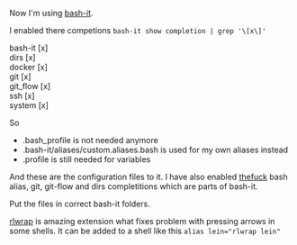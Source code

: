 Now I'm using [bash-it](https://github.com/Bash-it/bash-it).

I enabled there competions ```bash-it show completion | grep '\[x\]'```

  bash-it               [x]     
  dirs                  [x]     
  docker                [x]     
  git                   [x]     
  git_flow              [x]     
  ssh                   [x]     
  system                [x] 

So
* .bash_profile is not needed anymore
* .bash-it/aliases/custom.aliases.bash is used for my own aliases instead
* .profile is still needed for variables


And these are the configuration files to it. I have also enabled [thefuck](https://github.com/nvbn/thefuck) bash alias, git, git-flow and dirs completitions which are parts of bash-it.

Put the files in correct bash-it folders.

[rlwrap](https://github.com/hanslub42/rlwrap) is amazing extension what fixes problem with pressing arrows in some shells. It can be added to a shell like this
```alias lein="rlwrap lein"```
